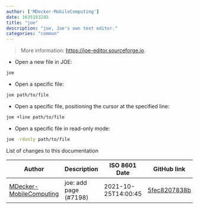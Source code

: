 ```yaml
---
author: ['MDecker-MobileComputing']
date: 1635163245
title: "joe"
description: "joe, Joe's own text editor."
categories: "common"
---
```

> More information: <https://joe-editor.sourceforge.io>.

- Open a new file in JOE:

```bash
joe
```

- Open a specific file:

```bash
joe path/to/file
```

- Open a specific file, positioning the cursor at the specified line:

```bash
joe +line path/to/file
```

- Open a specific file in read-only mode:

```bash
joe -rdonly path/to/file
```
List of changes to this documentation


Author | Description | ISO 8601 Date | GitHub link
------|-----|-----|-----
[MDecker-MobileComputing](mailto:mide_42b@yahoo.de) | joe: add page (#7198) | 2021-10-25T14:00:45 | [5fec8207838b](https://github.com/tldr-pages/tldr/commit/5fec8207838b4f243ffcb947a1c031b31e2ca793)

